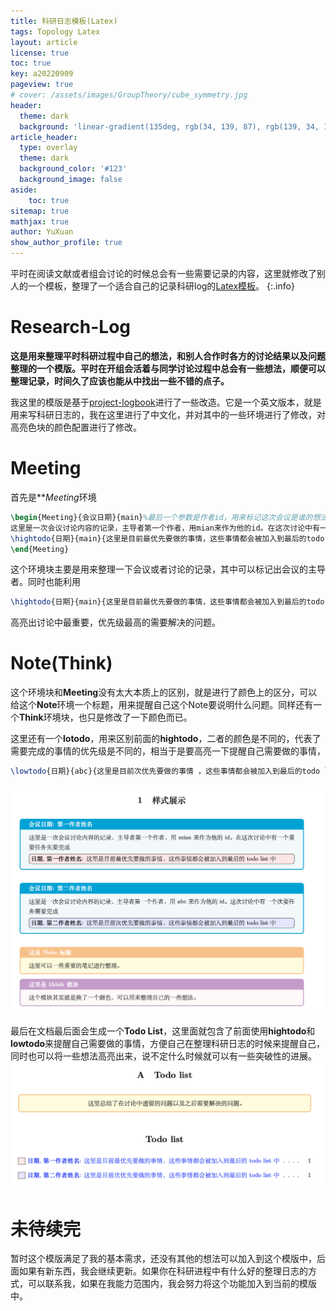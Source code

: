 ```yaml
---
title: 科研日志模板(Latex)
tags: Topology Latex
layout: article
license: true
toc: true
key: a20220909
pageview: true
# cover: /assets/images/GroupTheory/cube_symmetry.jpg
header:
  theme: dark
  background: 'linear-gradient(135deg, rgb(34, 139, 87), rgb(139, 34, 139))'
article_header:
  type: overlay
  theme: dark
  background_color: '#123'
  background_image: false
aside:
    toc: true
sitemap: true
mathjax: true
author: YuXuan
show_author_profile: true
---
```

平时在阅读文献或者组会讨论的时候总会有一些需要记录的内容，这里就修改了别人的一个模板，整理了一个适合自己的记录科研log的[Latex模板](https://github.com/yxli8023/Research-Log)。
{:.info}
<!--more-->

# Research-Log
**这是用来整理平时科研过程中自己的想法，和别人合作时各方的讨论结果以及问题整理的一个模版。平时在开组会活着与同学讨论过程中总会有一些想法，顺便可以整理记录，时间久了应该也能从中找出一些不错的点子。**

我这里的模版是基于[project-logbook](https://github.com/apalha/project-logbook)进行了一些改造。它是一个英文版本，就是用来写科研日志的，我在这里进行了中文化，并对其中的一些环境进行了修改，对高亮色块的颜色配置进行了修改。

# Meeting
首先是***Meeting*环境
```latex
\begin{Meeting}{会议日期}{main}%最后一个参数是作者id，用来标记这次会议是谁的想法
这里是一次会议讨论内容的记录，主导者第一个作者，用mian来作为他的id。在这次讨论中有一个重要任务先要完成
\hightodo{日期}{main}{这里是目前最优先要做的事情，这些事情都会被加入到最后的todo list 中 }
\end{Meeting}
```
这个环境块主要是用来整理一下会议或者讨论的记录，其中可以标记出会议的主导者。同时也能利用
```latex
\hightodo{日期}{main}{这里是目前最优先要做的事情，这些事情都会被加入到最后的todo list 中 }
```
高亮出讨论中最重要，优先级最高的需要解决的问题。

# Note(Think)
这个环境块和**Meeting**没有太大本质上的区别，就是进行了颜色上的区分，可以给这个**Note**环境一个标题，用来提醒自己这个Note要说明什么问题。同样还有一个**Think**环境块，也只是修改了一下颜色而已。

这里还有一个**lotodo**，用来区别前面的**hightodo**，二者的颜色是不同的，代表了需要完成的事情的优先级是不同的，相当于是要高亮一下提醒自己需要做的事情，
```latex
\lowtodo{日期}{abc}{这里是目前次优先要做的事情 ，这些事情都会被加入到最后的todo list 中}
```
![png](/assets/images/logo/demo-1.png)

最后在文档最后面会生成一个**Todo List**，这里面就包含了前面使用**hightodo**和**lowtodo**来提醒自己需要做的事情，方便自己在整理科研日志的时候来提醒自己，同时也可以将一些想法高亮出来，说不定什么时候就可以有一些突破性的进展。
![png](/assets/images/logo/demo-2.png)

# 未待续完
暂时这个模版满足了我的基本需求，还没有其他的想法可以加入到这个模版中，后面如果有新东西，我会继续更新。如果你在科研进程中有什么好的整理日志的方式，可以联系我，如果在我能力范围内，我会努力将这个功能加入到当前的模版中。




